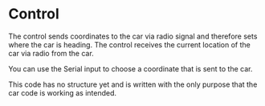 # Control

The control sends coordinates to the car via radio signal and therefore sets where the car is heading. The control receives the current location of the car via radio from the car.

You can use the Serial input to choose a coordinate that is sent to the car.

This code has no structure yet and is written with the only purpose that the car code is working as intended.
